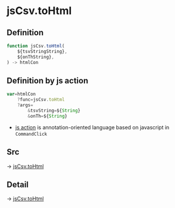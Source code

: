 # jsCsv.toHtml

## Definition

```js.js
function jsCsv.toHtml(
	${tsvStringString},
	${onThString},
) -> htmlCon
```


## Definition by js action

```js.js
var=htmlCon
	?func=jsCsv.toHtml
	?args=
		&tsvString=${String}
		&onTh=${String}
```

- [js action](#) is annotation-oriented language based on javascript in `CommandClick`



## Src

-> [jsCsv.toHtml](https://github.com/puutaro/CommandClick/blob/master/app/src/main/java/com/puutaro/commandclick/fragment_lib/terminal_fragment/js_interface/JsCsv.kt#L323)

## Detail

-> [jsCsv.toHtml](https://github.com/puutaro/CommandClick/blob/master/md/developer/js_interface/details/JsCsv/toHtml.md)
